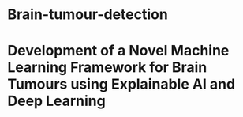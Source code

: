 # Brain-tumour-detection
# Development of a Novel Machine Learning Framework for Brain Tumours using Explainable AI and Deep Learning
